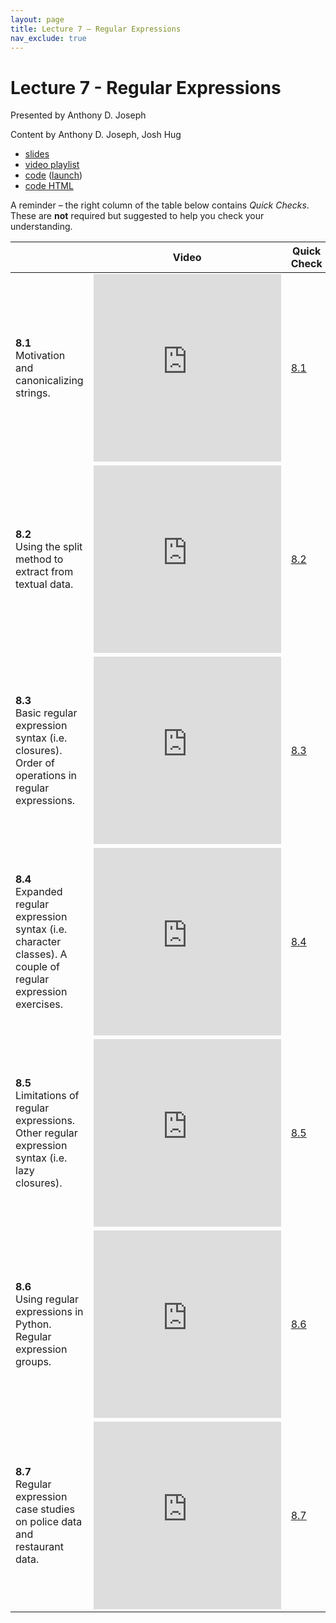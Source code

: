 ```yaml
---
layout: page
title: Lecture 7 – Regular Expressions
nav_exclude: true
---
```


# Lecture 7 - Regular Expressions

Presented by Anthony D. Joseph

Content by Anthony D. Joseph, Josh Hug

- [slides](https://docs.google.com/presentation/d/1uqUoV8Q4J4WpdCDj90SYq3oSk3rQh3bMwMttW7iJZ_w/edit?usp=sharing)
- [video playlist](https://www.youtube.com/playlist?list=PLQCcNQgUcDfqMRKKXK24Nbui6LRyT4CTC)
- [code](https://github.com/DS-100/sp21/tree/main/lec/lec08) ([launch](https://data100.datahub.berkeley.edu/hub/user-redirect/git-sync?repo=https://github.com/DS-100/sp21&subPath=lec/lec08/&branch=main))
- [code HTML](../../resources/assets/lectures/lec08/lec08.html)

A reminder – the right column of the table below contains _Quick Checks_. These are **not** required but suggested to help you check your understanding.

<table>
<colgroup>
<col style="width: 25%" />
<col style="width: 25%" />
<col style="width: 25%" />
</colgroup>
<thead>
<tr class="header">
<th></th>
<th>Video</th>
<th>Quick Check</th>
</tr>
</thead>
<tbody>
<tr>
<td><strong>8.1</strong> <br> Motivation and canonicalizing strings.</td>
<td><iframe width="300" height="300" height src="https://youtube.com/embed/_KeJFK92pTc" frameborder="0" allow="accelerometer; autoplay; encrypted-media; gyroscope; picture-in-picture" allowfullscreen></iframe></td>
<td><a href="https://docs.google.com/forms/d/e/1FAIpQLSceitf_EITjWs6tGls_b1UjhlQopmbDNvaY2fgJ4g4du1anzg/viewform" target="\_blank">8.1</a></td>
</tr>
<tr>
<td><strong>8.2</strong> <br> Using the split method to extract from textual data.</td>
<td><iframe width="300" height="300" height src="https://youtube.com/embed/R9YlR7-zIQM" frameborder="0" allow="accelerometer; autoplay; encrypted-media; gyroscope; picture-in-picture" allowfullscreen></iframe></td>
<td><a href="https://docs.google.com/forms/d/e/1FAIpQLSdeXKQfplZ3zObNl9zIKH4A5yPuluNhCnR0k57nI9cyvfwGmw/viewform" target="\_blank">8.2</a></td>
</tr>
<tr>
<td><strong>8.3</strong> <br> Basic regular expression syntax (i.e. closures). Order of operations in regular expressions.</td>
<td><iframe width="300" height="300" height src="https://youtube.com/embed/YFvQZDAebks" frameborder="0" allow="accelerometer; autoplay; encrypted-media; gyroscope; picture-in-picture" allowfullscreen></iframe></td>
<td><a href="https://docs.google.com/forms/d/e/1FAIpQLSdPtl-Bw-NZDgwYQofvyGdzi-xaIpfzpN_CZ50dWm0JuMsfNg/viewform" target="\_blank">8.3</a></td>
</tr>
<tr>
<td><strong>8.4</strong> <br> Expanded regular expression syntax (i.e. character classes). A couple of regular expression exercises.</td>
<td><iframe width="300" height="300" height src="https://youtube.com/embed/dzeHq2UjXzg" frameborder="0" allow="accelerometer; autoplay; encrypted-media; gyroscope; picture-in-picture" allowfullscreen></iframe></td>
<td><a href="https://docs.google.com/forms/d/e/1FAIpQLSdqzY_0pF9TjVKf7SGZ2kQKtXn4bKPVa5LOBCvp48FYNY3Wcw/viewform" target="\_blank">8.4</a></td>
</tr>
<tr>
<td><strong>8.5</strong> <br> Limitations of regular expressions. Other regular expression syntax (i.e. lazy closures).</td>
<td><iframe width="300" height="300" height src="https://youtube.com/embed/nB4Uryx8iTQ" frameborder="0" allow="accelerometer; autoplay; encrypted-media; gyroscope; picture-in-picture" allowfullscreen></iframe></td>
<td><a href="https://docs.google.com/forms/d/e/1FAIpQLSe5Yj1r1MW2ujWBAbySmZUE-iPlwMw8ls65ityFJlRSEfBeqw/viewform" target="\_blank">8.5</a></td>
</tr>
<tr>
<td><strong>8.6</strong> <br> Using regular expressions in Python. Regular expression groups.</td>
<td><iframe width="300" height="300" height src="https://youtube.com/embed/GIGw6FvxL90" frameborder="0" allow="accelerometer; autoplay; encrypted-media; gyroscope; picture-in-picture" allowfullscreen></iframe></td>
<td><a href="https://docs.google.com/forms/d/e/1FAIpQLSdE_3BexYvETAn5F2bCylNL8vF7RzrRbEhE5IKtWedyO3TRlA/viewform" target="\_blank">8.6</a></td>
</tr>
<tr>
<td><strong>8.7</strong> <br> Regular expression case studies on police data and restaurant data.</td>
<td><iframe width="300" height="300" height src="https://youtube.com/embed/_pka1Yu8h2E" frameborder="0" allow="accelerometer; autoplay; encrypted-media; gyroscope; picture-in-picture" allowfullscreen></iframe></td>
<td><a href="https://docs.google.com/forms/d/e/1FAIpQLSenb5kLXZ9UWIvzaE5mqBCVhb5McM9nV-EeqnNJ8IJuqZaPLw/viewform" target="\_blank">8.7</a></td>
</tr>
